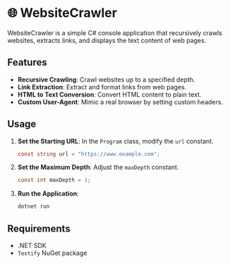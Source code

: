 # 🌐 WebsiteCrawler

WebsiteCrawler is a simple C# console application that recursively crawls websites, extracts links, and displays the text content of web pages.

## Features

- **Recursive Crawling**: Crawl websites up to a specified depth.
- **Link Extraction**: Extract and format links from web pages.
- **HTML to Text Conversion**: Convert HTML content to plain text.
- **Custom User-Agent**: Mimic a real browser by setting custom headers.

## Usage

1. **Set the Starting URL**: In the `Program` class, modify the `url` constant.

   ```csharp
   const string url = "https://www.example.com";
   ```

2. **Set the Maximum Depth**: Adjust the `maxDepth` constant.

   ```csharp
   const int maxDepth = 1;
   ```

3. **Run the Application**:

   ```bash
   dotnet run
   ```

## Requirements

- .NET SDK
- `Textify` NuGet package
  
